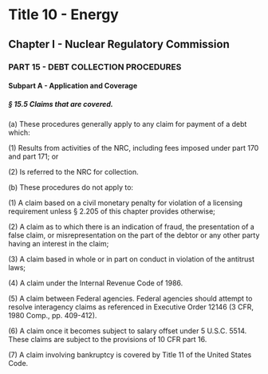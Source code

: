 
# Title 10 - Energy
## Chapter I - Nuclear Regulatory Commission
### PART 15 - DEBT COLLECTION PROCEDURES
#### Subpart A - Application and Coverage
##### § 15.5 Claims that are covered.

(a) These procedures generally apply to any claim for payment of a debt which:

(1) Results from activities of the NRC, including fees imposed under part 170 and part 171; or

(2) Is referred to the NRC for collection.

(b) These procedures do not apply to:

(1) A claim based on a civil monetary penalty for violation of a licensing requirement unless § 2.205 of this chapter provides otherwise;

(2) A claim as to which there is an indication of fraud, the presentation of a false claim, or misrepresentation on the part of the debtor or any other party having an interest in the claim;

(3) A claim based in whole or in part on conduct in violation of the antitrust laws;

(4) A claim under the Internal Revenue Code of 1986.

(5) A claim between Federal agencies. Federal agencies should attempt to resolve interagency claims as referenced in Executive Order 12146 (3 CFR, 1980 Comp., pp. 409-412).

(6) A claim once it becomes subject to salary offset under 5 U.S.C. 5514. These claims are subject to the provisions of 10 CFR part 16.

(7) A claim involving bankruptcy is covered by Title 11 of the United States Code.
